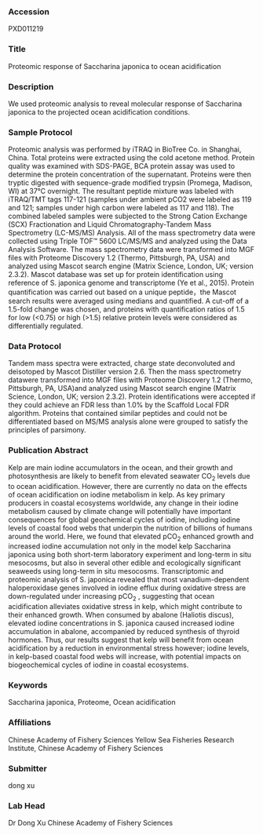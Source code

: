 ### Accession
PXD011219

### Title
Proteomic response of Saccharina japonica to ocean acidification

### Description
We used proteomic analysis to reveal molecular response of Saccharina japonica to the projected ocean acidification conditions.

### Sample Protocol
Proteomic analysis was performed by iTRAQ in BioTree Co. in Shanghai, China. Total proteins were extracted using the cold acetone method. Protein quality was examined with SDS-PAGE, BCA protein assay was used to determine the protein concentration of the supernatant. Proteins were then tryptic digested with sequence-grade modified trypsin (Promega, Madison, WI) at 37°C overnight. The resultant peptide mixture was labeled with iTRAQ/TMT tags 117-121 (samples under ambient pCO2 were labeled as 119 and 121; samples under high carbon were labeled as 117 and 118). The combined labeled samples were subjected to the Strong Cation Exchange (SCX) Fractionation and Liquid Chromatography-Tandem Mass Spectrometry (LC-MS/MS) Analysis. All of the mass spectrometry data were collected using Triple TOF™ 5600 LC/MS/MS and analyzed using the Data Analysis Software. The mass spectrometry data were transformed into MGF files with Proteome Discovery 1.2 (Thermo, Pittsburgh, PA, USA) and analyzed using Mascot search engine (Matrix Science, London, UK; version 2.3.2). Mascot database was set up for protein identification using reference of S. japonica genome and transcriptome (Ye et al., 2015). Protein quantification was carried out based on a unique peptide，the Mascot search results were averaged using medians and quantified. A cut-off of a 1.5-fold change was chosen, and proteins with quantification ratios of 1.5 for low (<0.75) or high (>1.5) relative protein levels were considered as differentially regulated.

### Data Protocol
Tandem mass spectra were extracted, charge state deconvoluted and deisotoped by Mascot Distiller version 2.6. Then the mass spectrometry datawere transformed into MGF files with Proteome Discovery 1.2 (Thermo, Pittsburgh, PA, USA)and analyzed using Mascot search engine (Matrix Science, London, UK; version 2.3.2). Protein identifications were accepted if they could achieve an FDR less than 1.0% by the Scaffold Local FDR algorithm. Proteins that contained similar peptides and could not be differentiated based on MS/MS analysis alone were grouped to satisfy the principles of parsimony.

### Publication Abstract
Kelp are main iodine accumulators in the ocean, and their growth and photosynthesis are likely to benefit from elevated seawater CO<sub>2</sub> levels due to ocean acidification. However, there are currently no data on the effects of ocean acidification on iodine metabolism in kelp. As key primary producers in coastal ecosystems worldwide, any change in their iodine metabolism caused by climate change will potentially have important consequences for global geochemical cycles of iodine, including iodine levels of coastal food webs that underpin the nutrition of billions of humans around the world. Here, we found that elevated pCO<sub>2</sub> enhanced growth and increased iodine accumulation not only in the model kelp Saccharina japonica using both short-term laboratory experiment and long-term in situ mesocosms, but also in several other edible and ecologically significant seaweeds using long-term in situ mesocosms. Transcriptomic and proteomic analysis of S.&#xa0;japonica revealed that most vanadium-dependent haloperoxidase genes involved in iodine efflux during oxidative stress are down-regulated under increasing pCO<sub>2</sub> , suggesting that ocean acidification alleviates oxidative stress in kelp, which might contribute to their enhanced growth. When consumed by abalone (Haliotis discus), elevated iodine concentrations in S.&#xa0;japonica caused increased iodine accumulation in abalone, accompanied by reduced synthesis of thyroid hormones. Thus, our results suggest that kelp will benefit from ocean acidification by a reduction in environmental stress however; iodine levels, in kelp-based coastal food webs will increase, with potential impacts on biogeochemical cycles of iodine in coastal ecosystems.

### Keywords
Saccharina japonica, Proteome, Ocean acidification

### Affiliations
Chinese Academy of Fishery Sciences
Yellow Sea Fisheries Research Institute, Chinese Academy of Fishery Sciences

### Submitter
dong xu

### Lab Head
Dr Dong Xu
Chinese Academy of Fishery Sciences


